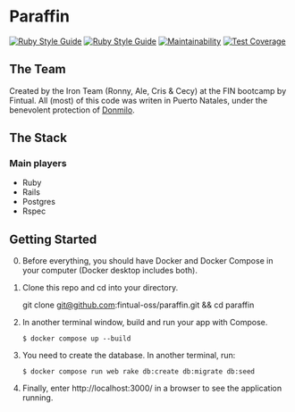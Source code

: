 # Paraffin
[![Ruby Style Guide](https://img.shields.io/badge/code_style-rubocop-brightgreen.svg)](https://github.com/rubocop/rubocop) [![Ruby Style Guide](https://img.shields.io/badge/code_style-community-brightgreen.svg)](https://rubystyle.guide)
[![Maintainability](https://api.codeclimate.com/v1/badges/a8924cfe1a51fd8463d7/maintainability)](https://codeclimate.com/github/rtichauerv/paraffin/maintainability) [![Test Coverage](https://api.codeclimate.com/v1/badges/a8924cfe1a51fd8463d7/test_coverage)](https://codeclimate.com/github/rtichauerv/paraffin/test_coverage)


## The Team

Created by the Iron Team (Ronny, Ale, Cris & Cecy) at the FIN bootcamp by Fintual.
All (most) of this code was writen in Puerto Natales, under the benevolent protection of [Donmilo](http://donmilo.cl/).


## The Stack

### Main players

- Ruby
- Rails
- Postgres
- Rspec

## Getting Started

0. Before everything, you should have Docker and Docker Compose in your computer (Docker desktop includes both).

1. Clone this repo and cd into your directory.
    
    git clone git@github.com:fintual-oss/paraffin.git && cd paraffin

2. In another terminal window, build and run your app with Compose.

    `$ docker compose up --build`

3. You need to create the database. In another terminal, run:

    `$ docker compose run web rake db:create db:migrate db:seed`

4. Finally, enter http://localhost:3000/ in a browser to see the application running.
